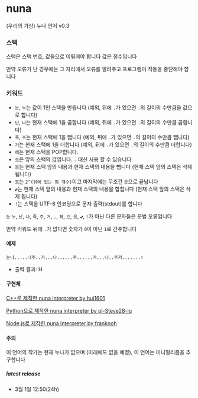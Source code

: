 # nuna
(우리의 가상) 누나 언어 v0.3

### 스택
스택은 스택 번호, 값들으로 이뤄져야 합니다
값은 정수입니다

만약 오류가 난 경우에는 그 자리에서 오류를 알려주고 프로그램이 작동을 중단해야 합니다

### 키워드
* `눈`, `누`는 값이 1인 스택을 만듭니다 (예외, 뒤에 `.`가 있으면 `.`의 길이의 수만큼을 값으로 합니다)
* `난`, `나`는 현재 스택에 1을 곱합니다 (예외, 뒤에 `.`가 있으면 `.`의 길이의 수만큼 곱합니다)
* `죽`, `주`는 현재 스택에 1을 뺍니다 (예외, 뒤에 `.`가 있으면 `.`의 길이의 수만큼 뺍니다)
* `거`는 현재 스택에 1을 더합니다 (예외, 뒤에 `.`가 있으면 `.`의 길이의 수만큼 더합니다)
* `헤`는 현재 스택을 POP합니다.
* `으`은 앞의 스택의 값입니다. `.` 대신 사용 할 수 있습니다
* `응`는 현재 스택 앞의 내용과 현재 스택의 내용을 뺍니다 (현재 스택 앞의 스택은 삭제 됩니다)
* `흐`는 `2^(뒤에 있는 점 개수)`이고 마지막에는 무조건 `읏`으로 끝납니다
* `💕`는 현재 스택 앞의 내용과 현재 스택의 내용을 합칩니다 (현재 스택 앞의 스택은 삭제 됩니다)
* `!`는 스택을 UTF-8 인코딩으로 문자 출력(stdout)를 합니다

`눈` `누`, `난`, `나`, `죽`, `주`, `거`, `.`, `헤`, `으`, `응`, `💕`, `!`가 아닌 다른 문자들은 문법 오류입니다

만약 키워드 뒤에 `.`가 없다면 숫자가 `0`이 아닌 `1`로 간주합니다

#### 예제
```
눈나.....나주..거...나......주......거...나..주거.......!
```
* 출력 결과: H

#### 구현체
[C++로 제작한 nuna interpreter by hui1601](https://github.com/hui1601/nuna-interpreter)

[Python으로 제작한 nuna interpreter by pl-Steve28-lq](https://github.com/pl-Steve28-lq/PyNuna)

[Node.js로 제작한 nuna interpreter by franknoh](https://github.com/franknoh/nuna-interpreter)

#### 주의
이 언어의 작가는 현재 누나가 없으며 (미래에도 없을 예정), 이 언어는 미니멀리즘을 추구합니다

##### latest release
* 3월 1일 12:50(24h)
